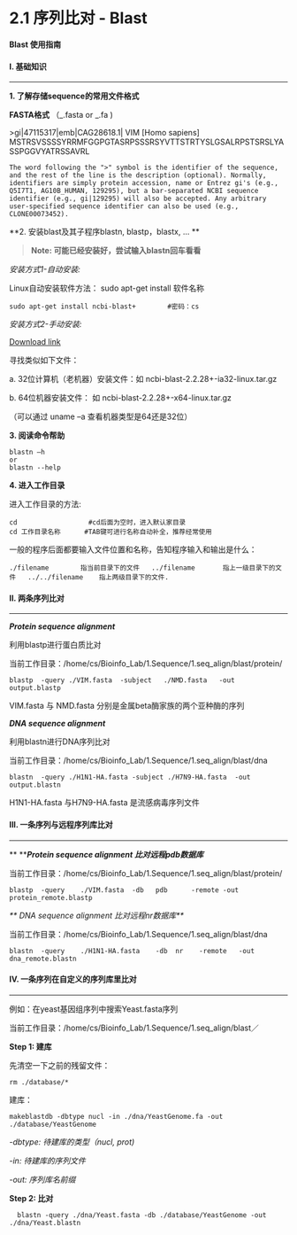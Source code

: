 # 2.1 序列比对 - Blast

**Blast 使用指南**

#### I. 基础知识

---

**1. 了解存储sequence的常用文件格式**

**FASTA格式** （_.fasta or _.fa \)

&gt;gi\|47115317\|emb\|CAG28618.1\| VIM \[Homo sapiens\]   MSTRSVSSSSYRRMFGGPGTASRPSSSRSYVTTSTRTYSLGSALRPSTSRSLYASSPGGVYATRSSAVRL

`The word following the ">" symbol is the identifier of the sequence, and the rest of the line is the description (optional). Normally, identifiers are simply protein accession, name or Entrez gi's (e.g., Q5I7T1, AG10B_HUMAN, 129295), but a bar-separated NCBI sequence identifier (e.g., gi|129295) will also be accepted. Any arbitrary user-specified sequence identifier can also be used (e.g., CLONE00073452).`

**2. 安装blast及其子程序blastn, blastp，blastx, ... **

> **Note:  可能已经安装好，尝试输入blastn回车看看**

_安装方式1-自动安装:_

Linux自动安装软件方法： sudo apt-get install  软件名称

```
sudo apt-get install ncbi-blast+        #密码：cs
```

_安装方式2-手动安装:_

[Download link](ftp://ftp.ncbi.nlm.nih.gov/blast/executables/blast+/LATEST/)

寻找类似如下文件：

a. 32位计算机（老机器）安装文件：如 ncbi-blast-2.2.28+-ia32-linux.tar.gz

b. 64位机器安装文件： 如   ncbi-blast-2.2.28+-x64-linux.tar.gz

（可以通过 uname –a 查看机器类型是64还是32位）

**3. 阅读命令帮助**

```
blastn –h
or
blastn --help
```

**4. 进入工作目录**

进入工作目录的方法:

```
cd                  #cd后面为空时，进入默认家目录    
cd 工作目录名称      #TAB键可进行名称自动补全，推荐经常使用
```

一般的程序后面都要输入文件位置和名称，告知程序输入和输出是什么：

`./filename        指当前目录下的文件  
../filename       指上一级目录下的文件  
../../filename    指上两级目录下的文件.`

#### II. 两条序列比对

---

_**Protein sequence alignment**_

利用blastp进行蛋白质比对

当前工作目录：/home/cs/Bioinfo\_Lab/1.Sequence/1.seq\_align/blast/protein/

```
blastp  -query ./VIM.fasta  -subject   ./NMD.fasta   -out output.blastp
```

VIM.fasta 与 NMD.fasta 分别是金属beta酶家族的两个亚种酶的序列

_**DNA sequence alignment**_

利用blastn进行DNA序列比对

当前工作目录：/home/cs/Bioinfo\_Lab/1.Sequence/1.seq\_align/blast/dna

```
blastn  -query ./H1N1-HA.fasta -subject ./H7N9-HA.fasta  -out output.blastn
```

H1N1-HA.fasta 与H7N9-HA.fasta 是流感病毒序列文件

#### III.  一条序列与远程序列库比对

---

** **_**Protein sequence alignment  比对远程pdb数据库**_

当前工作目录：/home/cs/Bioinfo\_Lab/1.Sequence/1.seq\_align/blast/protein/

`blastp  -query    ./VIM.fasta  -db   pdb      -remote -out protein_remote.blastp`

_** DNA sequence alignment  比对远程nr数据库**_

当前工作目录：/home/cs/Bioinfo\_Lab/1.Sequence/1.seq\_align/blast/dna

`blastn  -query    ./H1N1-HA.fasta    -db  nr    -remote   -out dna_remote.blastn`

#### IV. 一条序列在自定义的序列库里比对

---

例如：在yeast基因组序列中搜索Yeast.fasta序列

当前工作目录：/home/cs/Bioinfo\_Lab/1.Sequence/1.seq\_align/blast／

**Step 1: 建库**

先清空一下之前的残留文件：

```
rm ./database/*
```

建库：

```
makeblastdb -dbtype nucl -in ./dna/YeastGenome.fa -out ./database/YeastGenome
```

_-dbtype: 待建库的类型（nucl, prot\)_

_-in: 待建库的序列文件_

_-out: 序列库名前缀_

**Step 2: 比对**

```
  blastn -query ./dna/Yeast.fasta -db ./database/YeastGenome -out ./dna/Yeast.blastn
```



